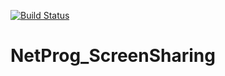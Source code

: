 [![Build Status](https://travis-ci.org/jinh574/java-screenshare.svg?branch=master)](https://travis-ci.org/jinh574/java-screenshare)
# NetProg_ScreenSharing

